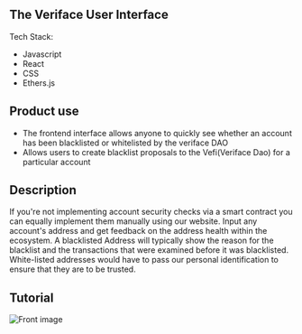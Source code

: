 ## The Veriface User Interface

Tech Stack:
- Javascript
- React
- CSS
- Ethers.js

## Product use
- The frontend interface allows anyone to quickly see whether an account has been blacklisted
or whitelisted by the veriface DAO
- Allows users to create blacklist proposals to the Vefi(Veriface Dao) for a particular account


## Description 
If you're not implementing account security  checks via a smart contract you can equally implement them manually using our website. Input any account's address and get feedback on the address health within the ecosystem. A blacklisted Address will typically show the reason for the blacklist and the transactions that were examined before it was blacklisted. White-listed addresses would have to pass our personal identification to ensure that they are to be trusted.

## Tutorial
![Front image](https://cdn.discordapp.com/attachments/1041029251165585519/1047496240507662406/Screenshot_72.png/500x500)
